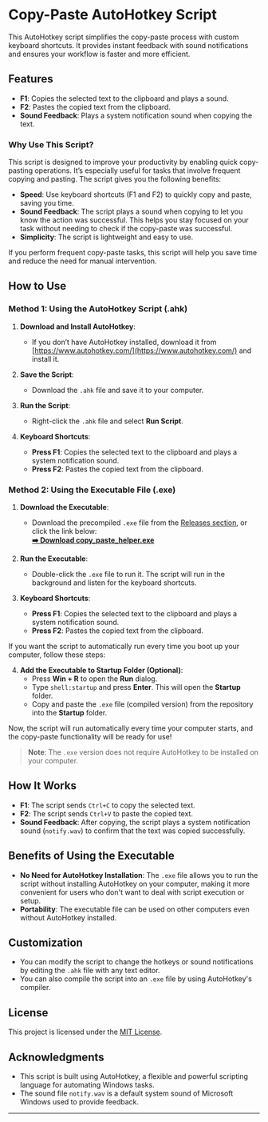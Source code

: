 # Copy-Paste AutoHotkey Script

This AutoHotkey script simplifies the copy-paste process with custom keyboard shortcuts. It provides instant feedback with sound notifications and ensures your workflow is faster and more efficient.

## Features

- **F1**: Copies the selected text to the clipboard and plays a sound.
- **F2**: Pastes the copied text from the clipboard.
- **Sound Feedback**: Plays a system notification sound when copying the text.

### Why Use This Script?

This script is designed to improve your productivity by enabling quick copy-pasting operations. It’s especially useful for tasks that involve frequent copying and pasting. The script gives you the following benefits:

- **Speed**: Use keyboard shortcuts (F1 and F2) to quickly copy and paste, saving you time.
- **Sound Feedback**: The script plays a sound when copying to let you know the action was successful. This helps you stay focused on your task without needing to check if the copy-paste was successful.
- **Simplicity**: The script is lightweight and easy to use.

If you perform frequent copy-paste tasks, this script will help you save time and reduce the need for manual intervention.

## How to Use

### Method 1: Using the AutoHotkey Script (.ahk)

1. **Download and Install AutoHotkey**:

   - If you don’t have AutoHotkey installed, download it from [https://www.autohotkey.com/](https://www.autohotkey.com/) and install it.

2. **Save the Script**:

   - Download the `.ahk` file and save it to your computer.

3. **Run the Script**:

   - Right-click the `.ahk` file and select **Run Script**.

4. **Keyboard Shortcuts**:
   - **Press F1**: Copies the selected text to the clipboard and plays a system notification sound.
   - **Press F2**: Pastes the copied text from the clipboard.

### Method 2: Using the Executable File (.exe)

1. **Download the Executable**:

   - Download the precompiled `.exe` file from the [Releases section](https://github.com/shuaib-code/copy_paste_helper/releases), or click the link below:  
     [**➡️ Download copy_paste_helper.exe**](bin/copy_paste_helper.exe)

2. **Run the Executable**:

   - Double-click the `.exe` file to run it. The script will run in the background and listen for the keyboard shortcuts.

3. **Keyboard Shortcuts**:

   - **Press F1**: Copies the selected text to the clipboard and plays a system notification sound.
   - **Press F2**: Pastes the copied text from the clipboard.

If you want the script to automatically run every time you boot up your computer, follow these steps:

4. **Add the Executable to Startup Folder (Optional)**:
   - Press **Win + R** to open the **Run** dialog.
   - Type `shell:startup` and press **Enter**. This will open the **Startup** folder.
   - Copy and paste the `.exe` file (compiled version) from the repository into the **Startup** folder.

Now, the script will run automatically every time your computer starts, and the copy-paste functionality will be ready for use!

> **Note**: The `.exe` version does not require AutoHotkey to be installed on your computer.

## How It Works

- **F1**: The script sends `Ctrl+C` to copy the selected text.
- **F2**: The script sends `Ctrl+V` to paste the copied text.
- **Sound Feedback**: After copying, the script plays a system notification sound (`notify.wav`) to confirm that the text was copied successfully.

## Benefits of Using the Executable

- **No Need for AutoHotkey Installation**: The `.exe` file allows you to run the script without installing AutoHotkey on your computer, making it more convenient for users who don't want to deal with script execution or setup.
- **Portability**: The executable file can be used on other computers even without AutoHotkey installed.

## Customization

- You can modify the script to change the hotkeys or sound notifications by editing the `.ahk` file with any text editor.
- You can also compile the script into an `.exe` file by using AutoHotkey's compiler.

## License

This project is licensed under the [MIT License](LICENSE).

## Acknowledgments

- This script is built using AutoHotkey, a flexible and powerful scripting language for automating Windows tasks.
- The sound file `notify.wav` is a default system sound of Microsoft Windows used to provide feedback.

---

